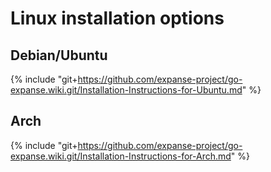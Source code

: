 # Linux installation options

## Debian/Ubuntu

{% include "git+https://github.com/expanse-project/go-expanse.wiki.git/Installation-Instructions-for-Ubuntu.md" %}

## Arch

{% include "git+https://github.com/expanse-project/go-expanse.wiki.git/Installation-Instructions-for-Arch.md" %}

